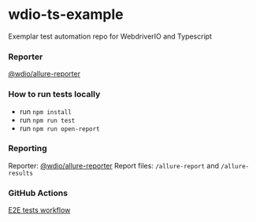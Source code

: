 # wdio-ts-example

Exemplar test automation repo for WebdriverIO and Typescript

### Reporter

[@wdio/allure-reporter](https://webdriver.io/docs/allure-reporter)

### How to run tests locally

- run `npm install`
- run `npm run test`
- run `npm run open-report`

### Reporting

Reporter: [@wdio/allure-reporter](https://webdriver.io/docs/allure-reporter)
Report files: `/allure-report` and `/allure-results`

### GitHub Actions

[E2E tests workflow](https://github.com/vit-ganich/wdio-ts-example/actions/workflows/ci.yml)
